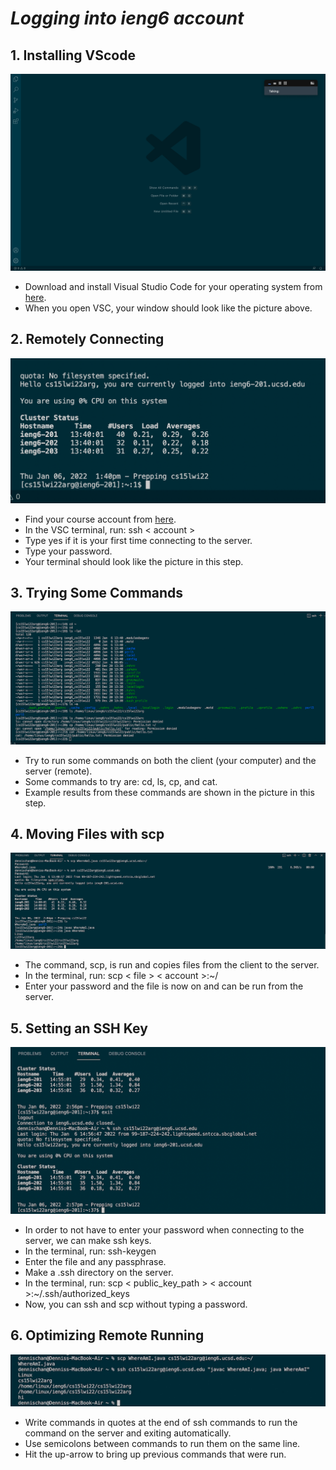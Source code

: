 # ***Logging into ieng6 account***
## 1. Installing VScode
![Image](installvsc.png)
* Download and install Visual Studio Code for your operating system from [here](https://code.visualstudio.com/).
* When you open VSC, your window should look like the picture above.
## 2. Remotely Connecting
![Image](remoteconnect.png)
* Find your course account from  [here](https://sdacs.ucsd.edu/~icc/index.php).
* In the VSC terminal, run:
ssh < account >
* Type yes if it is your first time connecting to the server.
* Type your password.
* Your terminal should look like the picture in this step.
## 3. Trying Some Commands
![Image](trycomms.png)
* Try to run some commands on both the client (your computer) and the server (remote).
* Some commands to try are: cd, ls, cp, and cat.
* Example results from these commands are shown in the picture in this step.
## 4. Moving Files with scp
![Image](movefilescp.png)
* The command, scp, is run and copies files from the client to the server.
* In the terminal, run:
scp < file > < account >:~/
* Enter your password and the file is now on and can be run from the server.
## 5. Setting an SSH Key
![Image](sshkey.png)
* In order to not have to enter your password when connecting to the server, we can make ssh keys.
* In the terminal, run:
ssh-keygen
* Enter the file and any passphrase.
* Make a .ssh directory on the server.
* In the terminal, run:
scp < public_key_path > < account >:~/.ssh/authorized_keys
* Now, you can ssh and scp without typing a password.
## 6. Optimizing Remote Running
![Image](optremrun.jpg)
* Write commands in quotes at the end of ssh commands to run the command on the server and exiting automatically.
* Use semicolons between commands to run them on the same line.
* Hit the up-arrow to bring up previous commands that were run.